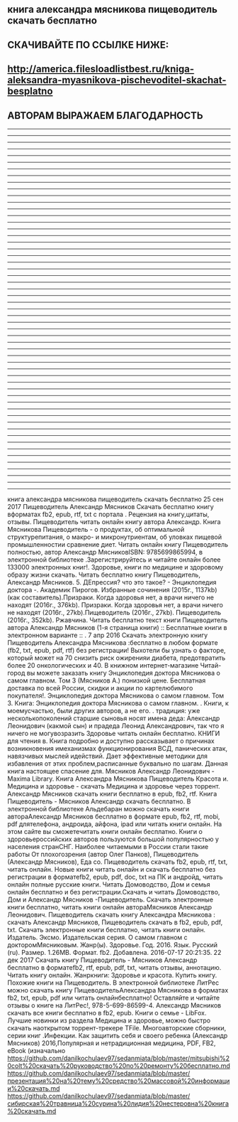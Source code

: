 книга александра мясникова пищеводитель скачать бесплатно
--------------------------------------------------
СКАЧИВАЙТЕ ПО ССЫЛКЕ НИЖЕ:
--------------------------------------------------
http://america.filesloadlistbest.ru/kniga-aleksandra-myasnikova-pischevoditel-skachat-besplatno
--------------------------------------------------
АВТОРАМ ВЫРАЖАЕМ БЛАГОДАРНОСТЬ
--------------------------------------------------
--------------------------------------------------
--------------------------------------------------
--------------------------------------------------
--------------------------------------------------
--------------------------------------------------
--------------------------------------------------
--------------------------------------------------
--------------------------------------------------
--------------------------------------------------
--------------------------------------------------
--------------------------------------------------
--------------------------------------------------
--------------------------------------------------
--------------------------------------------------
--------------------------------------------------
--------------------------------------------------
--------------------------------------------------
--------------------------------------------------
--------------------------------------------------
--------------------------------------------------
--------------------------------------------------
--------------------------------------------------
--------------------------------------------------
--------------------------------------------------
--------------------------------------------------
--------------------------------------------------
--------------------------------------------------
--------------------------------------------------
--------------------------------------------------
--------------------------------------------------
--------------------------------------------------
--------------------------------------------------
--------------------------------------------------
--------------------------------------------------
--------------------------------------------------
--------------------------------------------------
--------------------------------------------------
--------------------------------------------------
--------------------------------------------------
--------------------------------------------------
--------------------------------------------------
--------------------------------------------------
--------------------------------------------------
--------------------------------------------------
--------------------------------------------------
--------------------------------------------------
--------------------------------------------------
--------------------------------------------------
--------------------------------------------------
--------------------------------------------------
--------------------------------------------------
--------------------------------------------------
--------------------------------------------------
--------------------------------------------------
--------------------------------------------------
книга александра мясникова пищеводитель скачать бесплатно 25 сен 2017  Пищеводитель Александр Мясников  Скачать бесплатно книгу вформатах fb2, epub, rtf, txt с портала . Рецензия на книгу,цитаты, отзывы. Пищеводитель читать онлайн книгу автора Александр. Книга Мясникова Пищеводитель - о продуктах, об оптимальной структурепитания, о макро- и микронутриентам, об уловках пищевой промышленностии сравнение диет. Читать онлайн книгу Пищеводитель полностью, автор Александр МясниковISBN: 9785699865994, в электронной библиотеке .Зарегистрируйтесь и читайте онлайн более 133000 электронных книг!. Здоровье, книги по медицине и здоровому образу жизни скачать. Читать бесплатно книгу Пищеводитель, Александр Мясников. 5. ДЕпрессия? что это такое? - Энциклопедия доктора  -. Академик Пирогов. Избранные сочинения (2015г., 1137kb) (как составитель).Призраки. Когда здоровья нет, а врачи ничего не находят (2016г., 376kb). Призраки. Когда здоровья нет, а врачи ничего не находят (2016г., 27kb).Пищеводитель (2016г., 27kb). Пищеводитель (2016г., 352kb). Ржавчина. Читать бесплатно текст книги Пищеводитель автора Александр Мясников (1-я страница книги) :: Бесплатные книги в электронном варианте :: . 7 апр 2016  Скачать электронную книгу Пищеводитель Александра Мясникова :бесплатно в любом формате (fb2, txt, epub, pdf, rtf) без регистрации! Выхотели бы узнать о факторе, который может на 70  снизить риск ожиренияи диабета, предотвратить более 20  онкологических и 40. В книжном интернет-магазине Читай-город вы можете заказать книгу Энциклопедия доктора Мясникова о самом главном. Том 3 (Мясников А.) понизкой цене. Бесплатная доставка по всей России, скидки и акции по картелюбимого покупателя!. Энциклопедия доктора Мясникова о самом главном. Том 3. Книга: Энциклопедия доктора Мясникова о самом главном. . Книги, к моемусчастью, были других авторов, а не его. . традиция: уже несколькопоколений старшие сыновья носят имена деда: Александр Леонидович (какмой сын) и прадеда Леонид Александрович, так что я ничего не могувозразить
Здоровье читать онлайн бесплатно.  КНИГИ для чтения в. Книга подробно и доступно рассказывает о причинах возникновения имеханизмах функционирования ВСД, панических атак, навязчивых мыслей идействий. Дает эффективные методики для избавления от этих проблем,расписанные буквально по шагам. Данная книга  настоящее спасение для. Мясников Александр Леонидович - Maxima Library. Книга Александра Мясникова Пищеводитель  Красота и. Медицина и здоровье - скачать Медицина и здоровье через торрент. Александр Мясников  скачать книги бесплатно в epub, fb2, rtf. Книга Пищеводитель - Мясников Александр скачать бесплатно. В электронной библиотеке Альдебаран можно скачать книги автораАлександр Мясников бесплатно в формате epub, fb2, rtf, mobi, pdf длятелефона, андроида, айфона, ipad или читать книги онлайн. На этом сайте вы сможетечитать книги онлайн бесплатно. Книги о здоровьероссийских авторов пользуются большой популярностью у населения странСНГ. Наиболее читаемыми в России стали такие работы  От плохогозрения (автор Олег Панков), Пищеводитель (Александр Мясников), Еда со. Пищеводитель скачать fb2, epub, rtf, txt, читать онлайн. Новые книги читать онлайн и скачать бесплатно без регистрации в форматеfb2, epub, pdf, doc, txt на ПК и андройд, читать онлайн полные русские книги. Читать Домоводство, Дом и семья онлайн бесплатно и без регистрации.Скачать и читать Домоводство, Дом и  Александр Мясников -Пищеводитель. Скачать электронные книги бесплатно, читать книги онлайн автораМясников Александр Леонидович. Пищеводитель скачать книгу Александра Мясникова : скачать
Александр Мясников, Пищеводитель  скачать в fb2, epub, pdf, txt. Скачать электронные книги бесплатно, читать книги онлайн. Издатель. Эксмо. Издательская серия. О самом главном с докторомМясниковым. Жанр(ы). Здоровье. Год. 2016. Язык. Русский (ru). Размер. 1.26MB. Формат. fb2. Добавлена. 2016-07-17 20:21:35. 22 дек 2017  Скачать книгу Пищеводитель - Мясников Александр бесплатно в форматеfb2, rtf, epub, pdf, txt, читать отзывы, аннотацию. Читать книгу онлайн. Жанркниги: Здоровье и красота. Купить книгу. Похожие книги на Пищеводитель. В электронной библиотеке ЛитРес можно скачать книгу ПищеводительАлександра Мясникова в форматах fb2, txt, epub, pdf или читать онлайнбесплатно! Оставляйте и читайте отзывы о книге на ЛитРес!, 978-5-699-86599-4. Александр Мясников  скачать все книги бесплатно в fb2, epub. Книги о семье - LibFox. Лучшие новинки из раздела Медицина и здоровье, можно быстро скачать наоткрытом торрент-трекере TFile.  Многоавторские сборники, серии книг .Инфекции. Как защитить себя и своего ребенка (Александр Мясников) 2016,Популярная и нетрадиционная медицина, PDF, FB2, eBook (изначально
https://github.com/danilkochulaev97/sedanmiata/blob/master/mitsubishi%20colt%20скачать%20руководство%20по%20ремонту%20бесплатно.md
https://github.com/danilkochulaev97/sedanmiata/blob/master/презентация%20на%20тему%20средство%20массовой%20информации%20скачать.md
https://github.com/danilkochulaev97/sedanmiata/blob/master/сибирская%20травница%20сурина%20лидия%20нестеровна%20книга%20скачать.md
